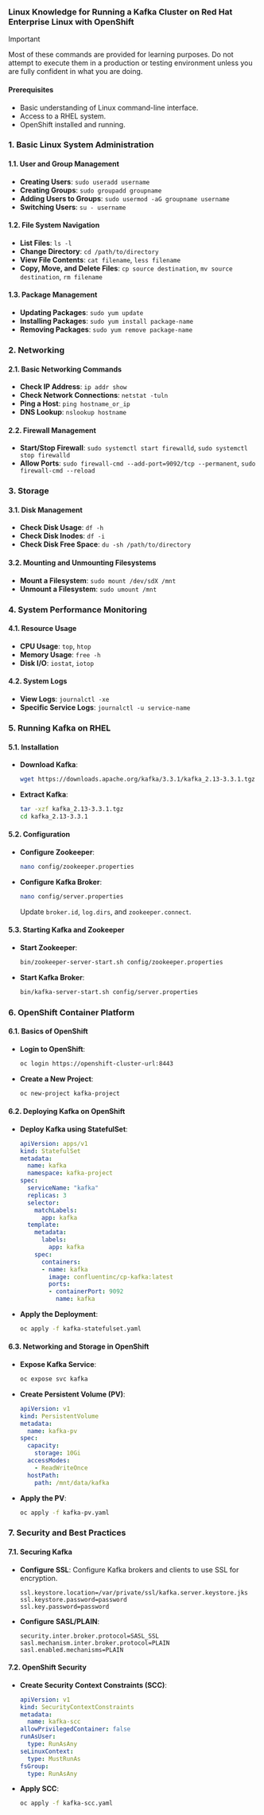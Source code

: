 ### Linux Knowledge for Running a Kafka Cluster on Red Hat Enterprise Linux with OpenShift

>[!IMPORTANT]
> Most of these commands are provided for learning purposes. Do not attempt to execute them in a production or testing environment unless you are fully confident in what you are doing.

#### Prerequisites
- Basic understanding of Linux command-line interface.
- Access to a RHEL system.
- OpenShift installed and running.

### 1. Basic Linux System Administration

#### 1.1. User and Group Management
- **Creating Users**: `sudo useradd username`
- **Creating Groups**: `sudo groupadd groupname`
- **Adding Users to Groups**: `sudo usermod -aG groupname username`
- **Switching Users**: `su - username`

#### 1.2. File System Navigation
- **List Files**: `ls -l`
- **Change Directory**: `cd /path/to/directory`
- **View File Contents**: `cat filename`, `less filename`
- **Copy, Move, and Delete Files**: `cp source destination`, `mv source destination`, `rm filename`

#### 1.3. Package Management
- **Updating Packages**: `sudo yum update`
- **Installing Packages**: `sudo yum install package-name`
- **Removing Packages**: `sudo yum remove package-name`

### 2. Networking

#### 2.1. Basic Networking Commands
- **Check IP Address**: `ip addr show`
- **Check Network Connections**: `netstat -tuln`
- **Ping a Host**: `ping hostname_or_ip`
- **DNS Lookup**: `nslookup hostname`

#### 2.2. Firewall Management
- **Start/Stop Firewall**: `sudo systemctl start firewalld`, `sudo systemctl stop firewalld`
- **Allow Ports**: `sudo firewall-cmd --add-port=9092/tcp --permanent`, `sudo firewall-cmd --reload`

### 3. Storage

#### 3.1. Disk Management
- **Check Disk Usage**: `df -h`
- **Check Disk Inodes**: `df -i`
- **Check Disk Free Space**: `du -sh /path/to/directory`

#### 3.2. Mounting and Unmounting Filesystems
- **Mount a Filesystem**: `sudo mount /dev/sdX /mnt`
- **Unmount a Filesystem**: `sudo umount /mnt`

### 4. System Performance Monitoring

#### 4.1. Resource Usage
- **CPU Usage**: `top`, `htop`
- **Memory Usage**: `free -h`
- **Disk I/O**: `iostat`, `iotop`

#### 4.2. System Logs
- **View Logs**: `journalctl -xe`
- **Specific Service Logs**: `journalctl -u service-name`

### 5. Running Kafka on RHEL

#### 5.1. Installation
- **Download Kafka**:
  ```sh
  wget https://downloads.apache.org/kafka/3.3.1/kafka_2.13-3.3.1.tgz
  ```
- **Extract Kafka**:
  ```sh
  tar -xzf kafka_2.13-3.3.1.tgz
  cd kafka_2.13-3.3.1
  ```

#### 5.2. Configuration
- **Configure Zookeeper**:
  ```sh
  nano config/zookeeper.properties
  ```
- **Configure Kafka Broker**:
  ```sh
  nano config/server.properties
  ```
  Update `broker.id`, `log.dirs`, and `zookeeper.connect`.

#### 5.3. Starting Kafka and Zookeeper
- **Start Zookeeper**:
  ```sh
  bin/zookeeper-server-start.sh config/zookeeper.properties
  ```
- **Start Kafka Broker**:
  ```sh
  bin/kafka-server-start.sh config/server.properties
  ```

### 6. OpenShift Container Platform

#### 6.1. Basics of OpenShift
- **Login to OpenShift**:
  ```sh
  oc login https://openshift-cluster-url:8443
  ```
- **Create a New Project**:
  ```sh
  oc new-project kafka-project
  ```

#### 6.2. Deploying Kafka on OpenShift
- **Deploy Kafka using StatefulSet**:
  ```yaml
  apiVersion: apps/v1
  kind: StatefulSet
  metadata:
    name: kafka
    namespace: kafka-project
  spec:
    serviceName: "kafka"
    replicas: 3
    selector:
      matchLabels:
        app: kafka
    template:
      metadata:
        labels:
          app: kafka
      spec:
        containers:
        - name: kafka
          image: confluentinc/cp-kafka:latest
          ports:
          - containerPort: 9092
            name: kafka
  ```

- **Apply the Deployment**:
  ```sh
  oc apply -f kafka-statefulset.yaml
  ```

#### 6.3. Networking and Storage in OpenShift
- **Expose Kafka Service**:
  ```sh
  oc expose svc kafka
  ```
- **Create Persistent Volume (PV)**:
  ```yaml
  apiVersion: v1
  kind: PersistentVolume
  metadata:
    name: kafka-pv
  spec:
    capacity:
      storage: 10Gi
    accessModes:
      - ReadWriteOnce
    hostPath:
      path: /mnt/data/kafka
  ```

- **Apply the PV**:
  ```sh
  oc apply -f kafka-pv.yaml
  ```

### 7. Security and Best Practices

#### 7.1. Securing Kafka
- **Configure SSL**: 
  Configure Kafka brokers and clients to use SSL for encryption.
  ```properties
  ssl.keystore.location=/var/private/ssl/kafka.server.keystore.jks
  ssl.keystore.password=password
  ssl.key.password=password
  ```

- **Configure SASL/PLAIN**:
  ```properties
  security.inter.broker.protocol=SASL_SSL
  sasl.mechanism.inter.broker.protocol=PLAIN
  sasl.enabled.mechanisms=PLAIN
  ```

#### 7.2. OpenShift Security
- **Create Security Context Constraints (SCC)**:
  ```yaml
  apiVersion: v1
  kind: SecurityContextConstraints
  metadata:
    name: kafka-scc
  allowPrivilegedContainer: false
  runAsUser:
    type: RunAsAny
  seLinuxContext:
    type: MustRunAs
  fsGroup:
    type: RunAsAny
  ```

- **Apply SCC**:
  ```sh
  oc apply -f kafka-scc.yaml
  ```
